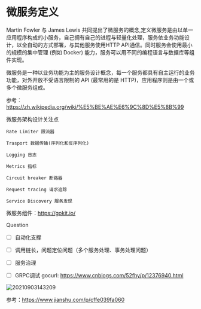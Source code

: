 # 微服务定义
Martin Fowler 与 James Lewis 共同提出了微服务的概念,定义微服务是由以单一应用程序构成的小服务，自己拥有自己的进程与轻量化处理，服务依业务功能设计，以全自动的方式部署，与其他服务使用HTTP API通信。同时服务会使用最小的规模的集中管理 (例如 Docker) 能力，服务可以用不同的编程语言与数据库等组件实现。

微服务是一种以业务功能为主的服务设计概念，每一个服务都具有自主运行的业务功能，对外开放不受语言限制的 API (最常用的是 HTTP)，应用程序则是由一个或多个微服务组成。

参考：https://zh.wikipedia.org/wiki/%E5%BE%AE%E6%9C%8D%E5%8B%99


微服务架构设计关注点

    Rate Limiter 限流器

    Trasport 数据传输(序列化和反序列化)

    Logging 日志

    Metrics 指标

    Circuit breaker 断路器

    Request tracing 请求追踪

    Service Discovery 服务发现

微服务组件：https://gokit.io/

Question

- [ ] 自动化支撑
- [ ] 调用链长，问题定位问题（多个服务处理、事务处理问题）
- [ ] 服务治理
- [ ] GRPC调试 gocurl: https://www.cnblogs.com/52fhy/p/12376940.html


![20210903143209](https://i.loli.net/2021/09/03/puLxg8t4RQVbDvz.png)


参考：https://www.jianshu.com/p/cffe039fa060